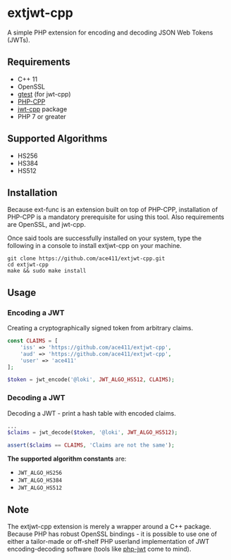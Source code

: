 # extjwt-cpp

A simple PHP extension for encoding and decoding JSON Web Tokens (JWTs). 

## Requirements

- C++ 11
- OpenSSL
- [gtest](https://github.com/google/googletest) (for jwt-cpp)
- [PHP-CPP](https://github.com/CopernicaMarketingSoftware/PHP-CPP)
- [jwt-cpp](https://github.com/Thalhammer/jwt-cpp) package
- PHP 7 or greater

## Supported Algorithms

- HS256
- HS384
- HS512

## Installation

Because ext-func is an extension built on top of PHP-CPP, installation of PHP-CPP is a mandatory prerequisite for using this tool. Also requirements are OpenSSL, and jwt-cpp. 

Once said tools are successfully installed on your system, type the following in a console to install extjwt-cpp on your machine.

```
git clone https://github.com/ace411/extjwt-cpp.git
cd extjwt-cpp
make && sudo make install
```

## Usage

### Encoding a JWT

Creating a cryptographically signed token from arbitrary claims.

```php
const CLAIMS = [
    'iss' => 'https://github.com/ace411/extjwt-cpp',
    'aud' => 'https://github.com/ace411/extjwt-cpp',
    'user' => 'ace411'
];

$token = jwt_encode('@loki', JWT_ALGO_HS512, CLAIMS);
```

### Decoding a JWT

Decoding a JWT - print a hash table with encoded claims.

```php
...
$claims = jwt_decode($token, '@loki', JWT_ALGO_HS512);

assert($claims == CLAIMS, 'Claims are not the same');
```

**The supported algorithm constants** are:

- ```JWT_ALGO_HS256```
- ```JWT_ALGO_HS384```
- ```JWT_ALGO_HS512```

## Note

The extjwt-cpp extension is merely a wrapper around a C++ package. Because PHP has robust OpenSSL bindings - it is possible to use one of either a tailor-made or off-shelf PHP userland implementation of JWT encoding-decoding software (tools like [php-jwt](https://github.com/firebase/php-jwt) come to mind). 